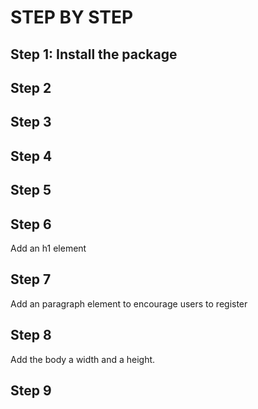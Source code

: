 # STEP BY STEP


## Step 1: Install the package

## Step 2

## Step 3

## Step 4

## Step 5

## Step 6

Add an h1 element

## Step 7

Add an paragraph element to encourage users to register

## Step 8

Add the body a width and a height.

## Step 9


